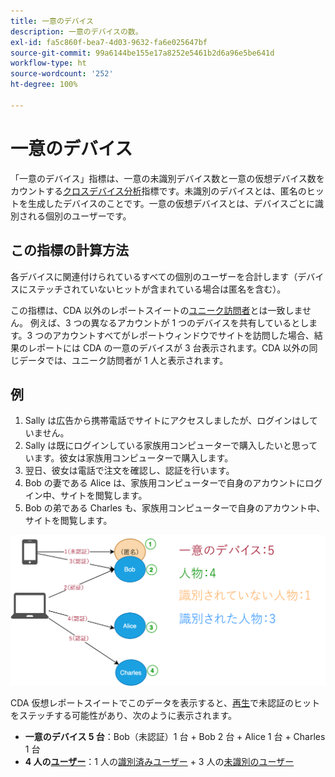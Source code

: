 ```yaml
---
title: 一意のデバイス
description: 一意のデバイスの数。
exl-id: fa5c860f-bea7-4d03-9632-fa6e025647bf
source-git-commit: 99a6144be155e17a8252e5461b2d6a96e5be641d
workflow-type: ht
source-wordcount: '252'
ht-degree: 100%

---
```


# 一意のデバイス

「一意のデバイス」指標は、一意の未識別デバイス数と一意の仮想デバイス数をカウントする[クロスデバイス分析](../cda/overview.md)指標です。未識別のデバイスとは、匿名のヒットを生成したデバイスのことです。一意の仮想デバイスとは、デバイスごとに識別される個別のユーザーです。

## この指標の計算方法

各デバイスに関連付けられているすべての個別のユーザーを合計します（デバイスにステッチされていないヒットが含まれている場合は匿名を含む）。

この指標は、CDA 以外のレポートスイートの[ユニーク訪問者](unique-visitors.md)とは一致しません。 例えば、3 つの異なるアカウントが 1 つのデバイスを共有しているとします。3 つのアカウントすべてがレポートウィンドウでサイトを訪問した場合、結果のレポートには CDA の一意のデバイスが 3 台表示されます。CDA 以外の同じデータでは、ユニーク訪問者が 1 人と表示されます。

## 例

1. Sally は広告から携帯電話でサイトにアクセスしましたが、ログインはしていません。
1. Sally は既にログインしている家族用コンピューターで購入したいと思っています。彼女は家族用コンピューターで購入します。
1. 翌日、彼女は電話で注文を確認し、認証を行います。
1. Bob の妻である Alice は、家族用コンピューターで自身のアカウントにログイン中、サイトを閲覧します。
1. Bob の弟である Charles も、家族用コンピューターで自身のアカウント中、サイトを閲覧します。

![一意のデバイス数](/help/components/metrics/assets/Unique_Devices_Count.png)

CDA 仮想レポートスイートでこのデータを表示すると、[再生](/help/components/cda/replay.md)で未認証のヒットをステッチする可能性があり、次のように表示されます。

* **一意のデバイス 5 台**：Bob（未認証）1 台 + Bob 2 台 + Alice 1 台 + Charles 1 台
* **4 人の[ユーザー](people.md)**：1 人の[識別済みユーザー](unidentified-people.md) + 3 人の[未識別のユーザー](identified-people.md)

